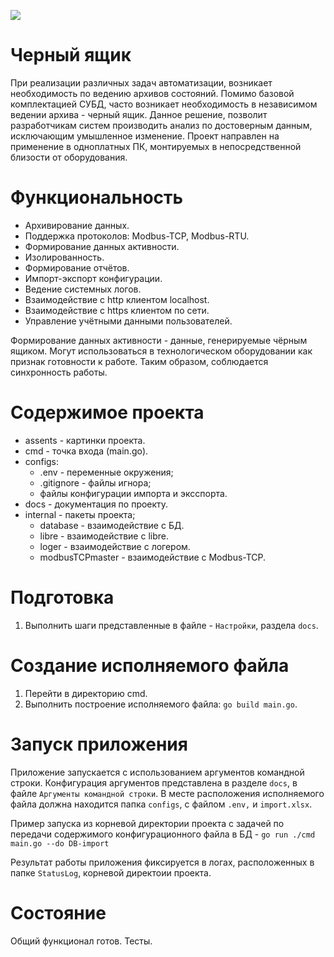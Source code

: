![](https://github.com/Part001-R/assets/blob/main/assets/BlackBox.png)

# Черный ящик

При реализации различных задач автоматизации, возникает необходимость по ведению архивов состояний. Помимо базовой комплектацией СУБД, часто возникает необходимость в независимом ведении архива - черный ящик. Данное решение, позволит разработчикам систем производить анализ по достоверным данным, исключающим умышленное изменение. Проект направлен на применение в одноплатных ПК, монтируемых в непосредственной близости от оборудования. 

# Функциональность
+ Архивирование данных.
+ Поддержка протоколов: Modbus-TCP, Modbus-RTU.
+ Формирование данных активности.
+ Изолированность.
+ Формирование отчётов.
+ Импорт-экспорт конфигурации.
+ Ведение системных логов.
+ Взаимодействие с http клиентом localhost.
+ Взаимодействие с https клиентом по сети.
+ Управление учётными данными пользователей.

Формирование данных активности - данные, генерируемые чёрным ящиком. Могут использоваться в технологическом оборудовании как признак готовности к работе. Таким образом, соблюдается синхронность работы.

# Содержимое проекта
+ assents - картинки проекта.
+ cmd - точка входа (main.go).
+ configs:
  + .env - переменные окружения;
  + .gitignore - файлы игнора;
  + файлы конфигурации импорта и эксспорта.
+ docs - документация по проекту.
+ internal - пакеты проекта;
  +  database - взаимодействие с БД.
  +  libre - взаимодействие с libre.
  +  loger - взаимодействие с логером.
  +  modbusTCPmaster - взаимодействие с Modbus-TCP.

# Подготовка
1. Выполнить шаги представленные в файле - `Настройки`, раздела `docs`.

# Создание исполняемого файла
1. Перейти в директорию cmd.
2. Выполнить построение исполняемого файла: `go build main.go`.

# Запуск приложения
Приложение запускается с использованием аргументов командной строки. Конфигурация аргументов представлена в разделе `docs`, в файле `Аргументы командной строки`.
В месте расположения исполняемого файла должна находится папка `configs`, с файлом `.env,` и `import.xlsx`.

Пример запуска из корневой директории проекта с задачей по передачи содержимого конфигурационного файла в БД - `go run ./cmd main.go --do DB-import`

Результат работы приложения фиксируется в логах, расположенных в папке `StatusLog`, корневой директоии проекта. 

# Состояние
Общий функционал готов. Тесты.